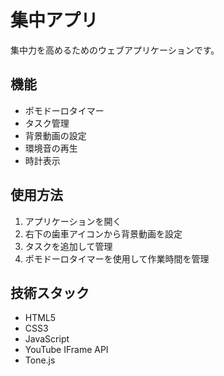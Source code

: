 # 集中アプリ

集中力を高めるためのウェブアプリケーションです。

## 機能

- ポモドーロタイマー
- タスク管理
- 背景動画の設定
- 環境音の再生
- 時計表示

## 使用方法

1. アプリケーションを開く
2. 右下の歯車アイコンから背景動画を設定
3. タスクを追加して管理
4. ポモドーロタイマーを使用して作業時間を管理

## 技術スタック

- HTML5
- CSS3
- JavaScript
- YouTube IFrame API
- Tone.js 